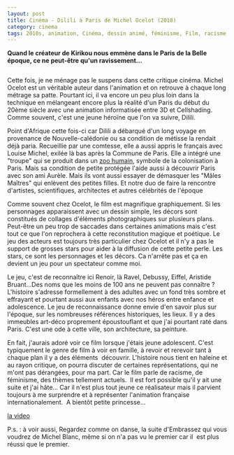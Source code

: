 ```yaml
---
layout: post
title: Cinéma - Dilili à Paris de Michel Ocelot (2018)
category: cinema
tags: 2010s, animation, Cinéma, dessin animé, féminisme, Film, racisme
---
```

**Quand le créateur de Kirikou nous emmène dans le Paris de la Belle époque, ce ne peut-être qu'un ravissement...**

<img src="https://cheziceman.files.wordpress.com/2018/10/dilili.jpg" alt="" class="wp-image-24417" />

Cette fois, je ne ménage pas le suspens dans cette critique cinéma. Michel Ocelot est un véritable auteur dans l'animation et on retrouve à chaque long métrage sa patte. Pourtant ici, il va encore un peu plus loin dans la technique en mélangeant encore plus la réalité d'un Paris du début du 20ème siècle avec une animation informatisée entre 3D et Cellshading. Comme souvent, c'est une jeune héroïne que l'on va suivre, Dilili. 

Point d'Afrique cette fois-ci car Dilili a débarqué d'un long voyage en provenance de Nouvelle-calédonie ou sa condition de métisse la rendait déjà paria. Recueillie par une comtesse, elle a aussi appris le français avec Louise Michel, exilée là bas après la Commune de Paris. Elle a intégré une "troupe" qui se produit dans un <a href="https://fr.wikipedia.org/wiki/Zoo_humain">zoo humain</a>, symbole de la colonisation à Paris. Mais sa condition de petite protégée l'aide aussi à découvrir Paris avec son ami Aurèle. Mais ils vont aussi essayer de démasquer les "Mâles Maîtres" qui enlèvent des petites filles. Et notre duo de faire la rencontre d'artistes, scientifiques, architectes et autres célébrités de l'époque

Comme souvent chez Ocelot, le film est magnifique graphiquement. Si les personnages apparaissent avec un dessin simple, les décors sont constitués de collages d'éléments photographiques sur plusieurs plans. Peut-être un peu trop de saccades dans certaines animations mais c'est tout ce que l'on reprochera à cette reconstitution magique et poétique. Le jeu des acteurs est toujours très particulier chez Ocelot et il n'y a pas le support de grosses stars pour aider à la diffusion de cette petite perle. Les stars, ce sont les personnages et les décors. Ca n'arrête pas et ça en devient un jeu pour un spectateur comme moi. 

Le jeu, c'est de reconnaître ici Renoir, là Ravel, Debussy, Eiffel, Aristide Bruant...Des noms que les moins de 100 ans ne peuvent pas connaître ? L'histoire s'adresse formellement à des adultes avec un fond très sombre et effrayant et pourtant aussi aux enfants avec nos héros entre enfance et adolescence. Le jeu de reconnaissance donne envie d'en savoir plus sur l'époque, sur les nombreuses références historiques, les lieux. Il y a des immeubles art-déco proprement époustouflant et que j'ai pourtant raté dans Paris. C'est une ode à cette ville, son architecture, sa peinture.

En fait, j'aurais adoré voir ce film lorsque j'étais jeune adolescent. C'est typiquement le genre de film à voir en famille, à revoir et rerevoir tant à chaque plan il y a des éléments  découvrir. L'histoire nous tient en haleine et au rayon critique, on pourra discuter de certaines représentations, qui ne m'ont pas dérangées, pour ma part. Car le film parle de racisme, de féminisme, des thèmes tellement actuels.  Il est fort possible qu'il y ait une suite et j'ai hâte... Car il n'est plus tout jeune ce réalisateur mais il parvient toujours à me surprendre et à représenter l'animation française internationalement.  A bientôt petite princesse... 

[la video](https://www.youtube.com/watch?v=1NSMtkfw29k)




P.s. : à voir aussi, Regardez comme on danse, la suite d'Embrassez qui vous voudrez de Michel Blanc, même si on n'a pas vu le premier car il  est plus réussi que le premier. 

